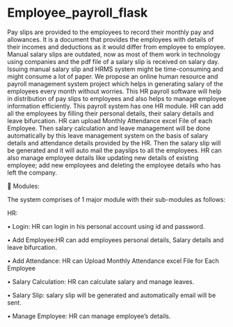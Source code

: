 # Employee_payroll_flask

Pay slips are provided to the employees to record their monthly pay and allowances. It is a document that provides the employees with details of their incomes and deductions as it would differ from employee to employee. Manual salary slips are outdated, now as most of them work in technology using companies and the pdf file of a salary slip is received on salary day. Issuing manual salary slip and HRMS system might be time-consuming and might consume a lot of paper. We propose an online human resource and payroll management system project which helps in generating salary of the employees every month without worries. This HR payroll software will help in distribution of pay slips to employees and also helps to manage employee information efficiently. This payroll system has one HR module. HR can add all the employees by filling their personal details, their salary details and leave bifurcation. HR can upload Monthly Attendance excel File of each Employee. Then salary calculation and leave management will be done automatically by this leave management system on the basis of salary details and attendance details provided by the HR. Then the salary slip will be generated and it will auto mail the payslips to all the employees. HR can also manage employee details like updating new details of existing employee; add new employees and deleting the employee details who has left the company.

	Modules:

The system comprises of 1 major module with their sub-modules as follows:

HR:

•	Login: HR can login in his personal account using id and password.

•	Add Employee:HR can add employees personal details, Salary details and leave bifurcation.

•	Add Attendance: HR can Upload Monthly Attendance excel File for Each Employee

•	Salary Calculation: HR can calculate salary and manage leaves.

•	Salary Slip: salary slip will be generated and automatically email will be sent.

•	Manage Employee: HR can manage employee’s details.


